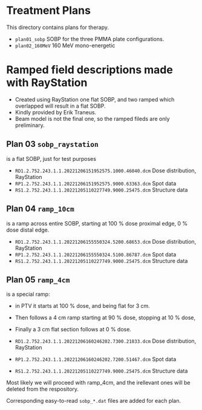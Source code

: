 # Treatment Plans
This directory contains plans for therapy.

- `plan01_sobp` SOBP for the three PMMA plate configurations.
- `plan02_160MeV` 160 MeV mono-energetic

# Ramped field descriptions made with RayStation

- Created using RayStation one flat SOBP, and two ramped which overlapped will result in a flat SOBP.
- Kindly provided by Erik Traneus.
- Beam model is not the final one, so the ramped fileds are only preliminary.

## Plan 03 `sobp_raystation`
is a flat SOBP, just for test purposes

- `RD1.2.752.243.1.1.20221206151952575.1000.46040.dcm`  Dose distribution, RayStation
- `RP1.2.752.243.1.1.20221206151952575.9000.63363.dcm`  Spot data
- `RS1.2.752.243.1.1.20221205110227749.9000.25475.dcm`  Structure data

## Plan 04 `ramp_10cm`
is a ramp across entire SOBP, starting at 100 % dose proximal edge, 0 % dose distal edge.

- `RD1.2.752.243.1.1.20221206155550324.5200.68653.dcm`  Dose distribution, RayStation
- `RP1.2.752.243.1.1.20221206155550324.5100.86787.dcm`  Spot data
- `RS1.2.752.243.1.1.20221205110227749.9000.25475.dcm`  Structure data

## Plan 05 `ramp_4cm`
is a special ramp:
- in PTV it starts at 100 % dose, and being flat for 3 cm.
- Then follows a 4 cm ramp starting at 90 % dose, stopping at 10 % dose,
- Finally a 3 cm flat section follows at 0 % dose.


- `RD1.2.752.243.1.1.20221206160246202.7300.21833.dcm`  Dose distribution, RayStation
- `RP1.2.752.243.1.1.20221206160246202.7200.51467.dcm`  Spot data
- `RS1.2.752.243.1.1.20221205110227749.9000.25475.dcm`  Structure data

Most likely we will proceed with ramp_4cm, and the irellevant ones will be deleted from the respository.


Corresponding easy-to-read `sobp_*.dat` files are added for each plan.
